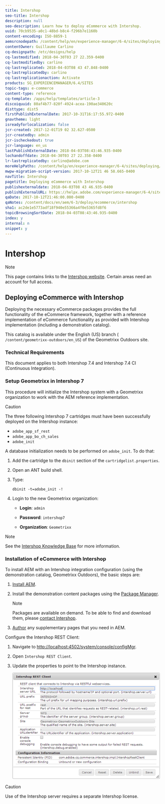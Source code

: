 ```yaml
---
title: Intershop
seo-title: Intershop
description: null
seo-description: Learn how to deploy eCommerce with Intershop.
uuid: 70cb9535-a0c1-48bd-b8c4-f296b7e1160b
content-encoding: ISO-8859-1
aemsrcnodepath: /content/help/en/experience-manager/6-4/sites/deploying/using/intershop
contentOwner: Guillaume Carlino
cq-designpath: /etc/designs/help
cq-lastmodified: 2018-04-30T03 27 22.359-0400
cq-lastmodifiedby: carlino
cq-lastreplicated: 2018-04-03T08 43 47.848-0400
cq-lastreplicatedby: carlino
cq-lastreplicationaction: Activate
products: SG_EXPERIENCEMANAGER/6.4/SITES
topic-tags: e-commerce
content-type: reference
cq-template: /apps/help/templates/article-3
discoiquuid: 80af4b77-820f-4924-acea-190ae340620c
disttype: dist5
firstPublishExternalDate: 2017-10-31T16:17:55.972-0400
gnavtheme: light
isreadyforlocalization: false
jcr-created: 2017-12-01T19 02 32.627-0500
jcr-createdby: admin
jcr-ischeckedout: true
jcr-language: en_us
lastPublishExternalDate: 2018-04-03T08:43:46.935-0400
lochandoffdate: 2018-04-30T03 27 22.358-0400
lr-lastreplicatedby: carlino@adobe.com
moreHelpPaths: /content/help/en/experience-manager/6-4/sites/deploying/morehelp/e-commerce;/content/help/en/experience-manager/6-4/sites/deploying/morehelp/e-commerce
mwpw-migration-script-version: 2017-10-12T21 46 58.665-0400
navTitle: Intershop
pagetitle: Deploying eCommerce with Intershop
publishexternaldate: 2018-04-03T08 43 46.935-0400
publishExternalURL: https://helpx.adobe.com/experience-manager/6-4/sites/deploying/using/intershop.html
qaDate: 2017-10-12T21:46:00.000-0400
qaNotes: /content/docs/en/aem/6-3/deploy/ecommerce/intershop
sha1: ac2de1e5773adf18f940e55366a4f0e5365fd8f6
topicBrowsingSortDate: 2018-04-03T08:43:46.935-0400
index: y
internal: n
snippet: y
---
```


# Intershop

>[!NOTE]
>
>This page contains links to the [Intershop website](http://www.intershop.com/). Certain areas need an account for full access.

## Deploying eCommerce with Intershop
Deploying the necessary eCommerce packages provides the full functionality of the eCommerce framework, together with a reference implementation of eCommerce functionality as provided with Intershop implementation (including a demonstration catalog).

This catalog is available under the English (US) branch ( `/content/geometrixx-outdoors/en_US`) of the Geometrixx Outdoors site.

### Technical Requirements
This document applies to both Intershop 7.4 and Intershop 7.4 CI (Continuous Integration).

### Setup Geometrixx in Intershop 7
This procedure will initialize the Intershop system with a Geometrixx organization to work with the AEM reference implementation.

>[!CAUTION]
>
>The three following Intershop 7 cartridges must have been successfully deployed on the Intershop instance:
>
>* `adobe_app_sf_rest`
>* `adobe_app_bo_ch_sales`
>* `adobe_init`
>

A database initialization needs to be performed on `adobe_init`. To do that:

1. Add the cartridge to the `dbinit` section of the `cartridgelist.properties`.
1. Open an ANT build shell.
1. Type:

   ```shell
   dbinit -t=adobe_init -!
   ```

1. Login to the new Geometrixx organization:

    * **Login**: `admin`
    
    * **Password**: `intershop7`
    
    * **Organization**: `Geometrixx`

>[!NOTE]
>
>See the [Intershop Knowledge Base](https://support.intershop.com/kb/index.php) for more information.

### Installation of eCommerce with Intershop
To install AEM with an Intershop integration configuration (using the demonstration catalog, Geometrixx Outdoors), the basic steps are:

1. [Install AEM](deploy.md).
1. Install the demonstration content packages using the [Package Manager](/content/help/en/experience-manager/6-4/sites/administering/using/package-manager).

   >[!NOTE]
   >
   >Packages are available on demand. To be able to find and download them, please [contact Intershop](http://www.intershop.com/contact).

1. [Author](/content/help/en/experience-manager/6-4/sites/authoring/using/page-authoring) any supplementary pages that you need in AEM.

Configure the Intershop REST Client:

1. Navigate to [http://localhost:4502/system/console/configMgr](http://localhost:4502/system/console/configMgr).
1. Open `Intershop REST Client`.
1. Update the properties to point to the Intershop instance.

   ![](assets/intershop/chlimage_1.png)

>[!CAUTION]
>
>Use of the Intershop server requires a separate Intershop license.

